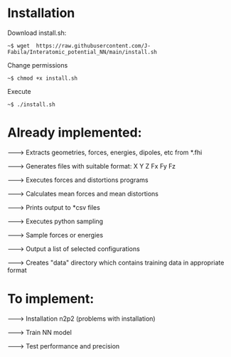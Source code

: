 # Installation

Download install.sh:

```
~$ wget  https://raw.githubusercontent.com/J-Fabila/Interatomic_potential_NN/main/install.sh
```

Change permissions

```
~$ chmod +x install.sh
```

Execute

```
~$ ./install.sh
```


# Already implemented:

---> Extracts geometries, forces, energies, dipoles, etc from *.fhi

---> Generates files with suitable format: X Y Z Fx Fy Fz

---> Executes forces and distortions programs

   ---> Calculates mean forces and mean distortions

   ---> Prints output to *csv files

---> Executes python sampling

   ---> Sample forces or energies

   ---> Output a list of selected configurations

---> Creates "data" directory which contains training data in appropriate format

# To implement:

---> Installation n2p2 (problems with installation)

---> Train NN model

---> Test performance and precision
